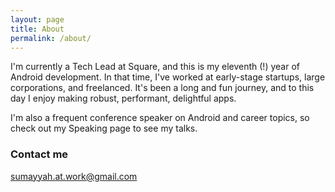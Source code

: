 ```yaml
---
layout: page
title: About
permalink: /about/
---
```


I'm currently a Tech Lead at Square, and this is my eleventh (!) year of Android development. In that time, I've worked at early-stage startups, large corporations, and freelanced. It's been a long and fun journey, and to this day I enjoy making robust, performant, delightful apps. 

I'm also a frequent conference speaker on Android and career topics, so check out my Speaking page to see my talks. 

### Contact me

[sumayyah.at.work@gmail.com](mailto:sumayyah.at.work@gmail.com)
